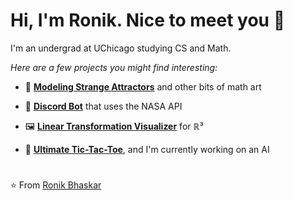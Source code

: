
# Hi, I'm Ronik. Nice to meet you 👋

I'm an undergrad at UChicago studying CS and Math.

*Here are a few projects you might find interesting:*

 - 🎨 [**Modeling Strange Attractors**](https://github.com/ronikbhaskar/math-art) and other bits of math art

 - 👾 [**Discord Bot**](https://github.com/ronikbhaskar/discord_bot_v2) that uses the NASA API

 - 🖼️ [**Linear Transformation Visualizer**](https://github.com/ronikbhaskar/linear_transformation_visualizer) for &#8477;&#179;

 - 🎲 [**Ultimate Tic-Tac-Toe**](https://github.com/ronikbhaskar/ultimate_tic_tac_toe), and I'm currently working on an AI

# 

⭐️ From [Ronik Bhaskar](https://github.com/ronikbhaskar)

